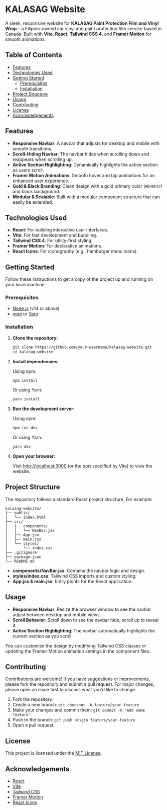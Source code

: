 # KALASAG Website

A sleek, responsive website for **KALASAG Paint Protection Film and Vinyl Wrap** – a Filipino-owned car vinyl and paint protection film service based in Canada. Built with **Vite**, **React**, **Tailwind CSS 4**, and **Framer Motion** for smooth animations.

## Table of Contents

- [Features](#features)
- [Technologies Used](#technologies-used)
- [Getting Started](#getting-started)
  - [Prerequisites](#prerequisites)
  - [Installation](#installation)
- [Project Structure](#project-structure)
- [Usage](#usage)
- [Contributing](#contributing)
- [License](#license)
- [Acknowledgements](#acknowledgements)

## Features

- **Responsive Navbar**: A navbar that adjusts for desktop and mobile with smooth transitions.
- **Scroll-Hiding Navbar**: The navbar hides when scrolling down and reappears when scrolling up.
- **Active Section Highlighting**: Dynamically highlights the active section as users scroll.
- **Framer Motion Animations**: Smooth hover and tap animations for an enhanced user experience.
- **Gold & Black Branding**: Clean design with a gold primary color (`#D4AF37`) and black background.
- **Modular & Scalable**: Built with a modular component structure that can easily be extended.

## Technologies Used

- **React**: For building interactive user interfaces.
- **Vite**: For fast development and bundling.
- **Tailwind CSS 4**: For utility-first styling.
- **Framer Motion**: For declarative animations.
- **React Icons**: For iconography (e.g., hamburger menu icons).

## Getting Started

Follow these instructions to get a copy of the project up and running on your local machine.

### Prerequisites

- [Node.js](https://nodejs.org/) (v14 or above)
- [npm](https://www.npmjs.com/) or [Yarn](https://yarnpkg.com/)

### Installation

1. **Clone the repository:**

   ```bash
   git clone https://github.com/your-username/kalasag-website.git
   cd kalasag-website
   ```

2. **Install dependencies:**

   Using npm:

   ```bash
   npm install
   ```

   Or using Yarn:

   ```bash
   yarn install
   ```

3. **Run the development server:**

   Using npm:

   ```bash
   npm run dev
   ```

   Or using Yarn:

   ```bash
   yarn dev
   ```

4. **Open your browser:**

   Visit [http://localhost:3000](http://localhost:3000) (or the port specified by Vite) to view the website.

## Project Structure

The repository follows a standard React project structure. For example:

```
kalasag-website/
├── public/
│   └── index.html
├── src/
│   ├── components/
│   │   └── NavBar.jsx
│   ├── App.jsx
│   ├── main.jsx
│   └── styles/
│       └── index.css
├── .gitignore
├── package.json
└── README.md
```

- **components/NavBar.jsx**: Contains the navbar logic and design.
- **styles/index.css**: Tailwind CSS imports and custom styling.
- **App.jsx & main.jsx**: Entry points for the React application.

## Usage

- **Responsive Navbar**: Resize the browser window to see the navbar adjust between desktop and mobile views.
- **Scroll Behavior**: Scroll down to see the navbar hide; scroll up to reveal it.
- **Active Section Highlighting**: The navbar automatically highlights the current section as you scroll.

You can customize the design by modifying Tailwind CSS classes or updating the Framer Motion animation settings in the component files.

## Contributing

Contributions are welcome! If you have suggestions or improvements, please fork the repository and submit a pull request. For major changes, please open an issue first to discuss what you'd like to change.

1. Fork the repository.
2. Create a new branch: `git checkout -b feature/your-feature`
3. Make your changes and commit them: `git commit -m 'Add some feature'`
4. Push to the branch: `git push origin feature/your-feature`
5. Open a pull request.

## License

This project is licensed under the [MIT License](LICENSE).

## Acknowledgements

- [React](https://reactjs.org/)
- [Vite](https://vitejs.dev/)
- [Tailwind CSS](https://tailwindcss.com/)
- [Framer Motion](https://www.framer.com/motion/)
- [React Icons](https://react-icons.github.io/react-icons/)
